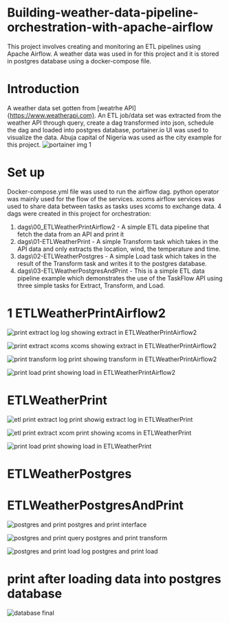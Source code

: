 # Building-weather-data-pipeline-orchestration-with-apache-airflow
This project involves creating and monitoring  an ETL pipelines using Apache Airflow. A weather data was used in for this project and it is stored in postgres database using a docker-compose file. 

# Introduction
A weather data set gotten from [weatrhe API] {https://www.weatherapi.com}. An ETL job/data set was extracted from the weather API through query, create a dag transformed into json, schedule the dag and loaded into postgres database, portainer.io UI was used to visualize the data. Abuja capital of Nigeria was used as the city example for this project.
![portainer img 1](https://user-images.githubusercontent.com/41475769/180443243-8c587b68-ecf8-4a88-80a6-cb0f02a5bf2d.PNG)


# Set up
Docker-compose.yml file was used to run the airflow dag. python operator was mainly used for the flow of the services. xcoms airflow services was used to share data between tasks as tasks uses xcoms to exchange data. 4 dags were created in this project for orchestration:
1. dags\00_ETLWeatherPrintAirflow2 - A simple ETL data pipeline that fetch the data from an API and print it
2. dags\01-ETLWeatherPrint - A simple Transform task which takes in the API data and only extracts the location, wind, the temperature and time.
3. dags\02-ETLWeatherPostgres - A simple Load task which takes in the result of the Transform task and writes it to the postgres database.
4. dags\03-ETLWeatherPostgresAndPrint - This is a simple ETL data pipeline example which demonstrates the use of the TaskFlow API using three simple tasks for Extract, Transform, and Load.

# 1 ETLWeatherPrintAirflow2
![print extract log](https://user-images.githubusercontent.com/41475769/180460375-5105226b-1780-4473-97e7-70c412e5051c.PNG)
log showing extract in ETLWeatherPrintAirflow2


![print extract xcoms](https://user-images.githubusercontent.com/41475769/180460536-263a9243-16b3-4ac3-ae92-19f9d5a145c2.PNG)
xcoms showing extract in ETLWeatherPrintAirflow2


![print transform log](https://user-images.githubusercontent.com/41475769/180460838-5873722d-edaa-44a1-af02-3c84806b13f7.PNG)
print showing transform in ETLWeatherPrintAirflow2


![print load](https://user-images.githubusercontent.com/41475769/180461066-31f89864-243d-4241-95da-cbe47c97b51a.PNG)
print showing load in ETLWeatherPrintAirflow2



# ETLWeatherPrint
![etl print extract log](https://user-images.githubusercontent.com/41475769/180461534-a7ef10f9-5943-424b-b874-8a8406fd7ec3.PNG)
print showig extract log in ETLWeatherPrint


![etl print extract xcom](https://user-images.githubusercontent.com/41475769/180461736-ba3ee15b-2f60-40df-82f1-05f2c2fec5fa.PNG)
print showing xcoms in ETLWeatherPrint


![print load](https://user-images.githubusercontent.com/41475769/180462030-54234ab6-376d-4a0b-921e-470f90f2a723.PNG)
print showing load in ETLWeatherPrint



# ETLWeatherPostgres






# ETLWeatherPostgresAndPrint
![postgres and print](https://user-images.githubusercontent.com/41475769/180462881-827cdacf-1a9b-4560-b451-5f54675c2bc7.PNG)
postgres and print interface 


![postgres and print query](https://user-images.githubusercontent.com/41475769/180463020-8178c3fb-5244-4b73-b2ea-6376d29ae8f0.PNG)
postgres and print transform


![postgres and print load log](https://user-images.githubusercontent.com/41475769/180463166-0ff24888-d19c-4c38-810b-f2ce8dc7154e.PNG)
postgres and print load




# print after loading data into postgres database
![database final](https://user-images.githubusercontent.com/41475769/180463553-39a86721-9c39-42ad-8299-6b3898ac173d.PNG)







